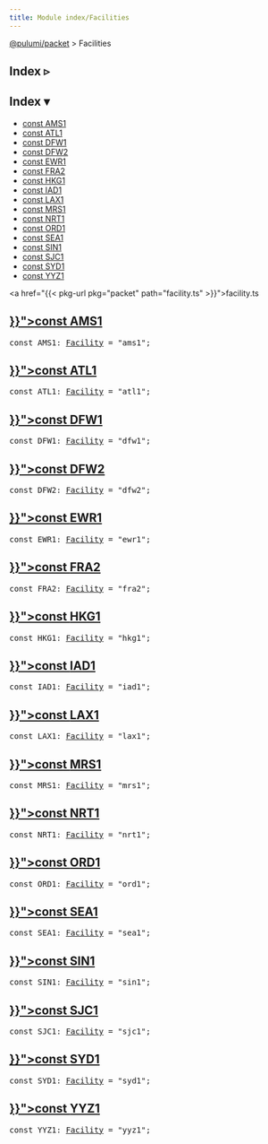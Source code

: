```yaml
---
title: Module index/Facilities
---
```


<!-- WARNING: this page was generated by a tool. Do not edit it by hand. -->
<!-- To change it, please see https://github.com/pulumi/docs/tree/master/tools/tscdocgen. -->

<a href="../">@pulumi/packet</a> &gt; Facilities

<div class="toggleVisible">
<div class="collapsed">
<h2 class="pdoc-module-header toggleButton" title="Click to show Index">Index ▹</h2>
</div>
<div class="expanded">
<h2 class="pdoc-module-header toggleButton" title="Click to hide Index">Index ▾</h2>
<div class="pdoc-module-contents">
<ul>
<li><a href="#AMS1">const AMS1</a></li>
<li><a href="#ATL1">const ATL1</a></li>
<li><a href="#DFW1">const DFW1</a></li>
<li><a href="#DFW2">const DFW2</a></li>
<li><a href="#EWR1">const EWR1</a></li>
<li><a href="#FRA2">const FRA2</a></li>
<li><a href="#HKG1">const HKG1</a></li>
<li><a href="#IAD1">const IAD1</a></li>
<li><a href="#LAX1">const LAX1</a></li>
<li><a href="#MRS1">const MRS1</a></li>
<li><a href="#NRT1">const NRT1</a></li>
<li><a href="#ORD1">const ORD1</a></li>
<li><a href="#SEA1">const SEA1</a></li>
<li><a href="#SIN1">const SIN1</a></li>
<li><a href="#SJC1">const SJC1</a></li>
<li><a href="#SYD1">const SYD1</a></li>
<li><a href="#YYZ1">const YYZ1</a></li>
</ul>

<a href="{{< pkg-url pkg="packet" path="facility.ts" >}}">facility.ts</a> 
</div>
</div>
</div>


<h2 class="pdoc-module-header" id="AMS1">
<a class="pdoc-member-name" href="{{< pkg-url pkg="packet" path="facility.ts#L20" >}}">const <b>AMS1</b></a>
</h2>
<div class="pdoc-module-contents">
<pre class="highlight"><span class='kd'>const</span> AMS1: <a href='#Facility'>Facility</a> = <span class='s2'>&#34;ams1&#34;</span>;</pre>
</div>
<h2 class="pdoc-module-header" id="ATL1">
<a class="pdoc-member-name" href="{{< pkg-url pkg="packet" path="facility.ts#L25" >}}">const <b>ATL1</b></a>
</h2>
<div class="pdoc-module-contents">
<pre class="highlight"><span class='kd'>const</span> ATL1: <a href='#Facility'>Facility</a> = <span class='s2'>&#34;atl1&#34;</span>;</pre>
</div>
<h2 class="pdoc-module-header" id="DFW1">
<a class="pdoc-member-name" href="{{< pkg-url pkg="packet" path="facility.ts#L18" >}}">const <b>DFW1</b></a>
</h2>
<div class="pdoc-module-contents">
<pre class="highlight"><span class='kd'>const</span> DFW1: <a href='#Facility'>Facility</a> = <span class='s2'>&#34;dfw1&#34;</span>;</pre>
</div>
<h2 class="pdoc-module-header" id="DFW2">
<a class="pdoc-member-name" href="{{< pkg-url pkg="packet" path="facility.ts#L19" >}}">const <b>DFW2</b></a>
</h2>
<div class="pdoc-module-contents">
<pre class="highlight"><span class='kd'>const</span> DFW2: <a href='#Facility'>Facility</a> = <span class='s2'>&#34;dfw2&#34;</span>;</pre>
</div>
<h2 class="pdoc-module-header" id="EWR1">
<a class="pdoc-member-name" href="{{< pkg-url pkg="packet" path="facility.ts#L16" >}}">const <b>EWR1</b></a>
</h2>
<div class="pdoc-module-contents">
<pre class="highlight"><span class='kd'>const</span> EWR1: <a href='#Facility'>Facility</a> = <span class='s2'>&#34;ewr1&#34;</span>;</pre>
</div>
<h2 class="pdoc-module-header" id="FRA2">
<a class="pdoc-member-name" href="{{< pkg-url pkg="packet" path="facility.ts#L32" >}}">const <b>FRA2</b></a>
</h2>
<div class="pdoc-module-contents">
<pre class="highlight"><span class='kd'>const</span> FRA2: <a href='#Facility'>Facility</a> = <span class='s2'>&#34;fra2&#34;</span>;</pre>
</div>
<h2 class="pdoc-module-header" id="HKG1">
<a class="pdoc-member-name" href="{{< pkg-url pkg="packet" path="facility.ts#L28" >}}">const <b>HKG1</b></a>
</h2>
<div class="pdoc-module-contents">
<pre class="highlight"><span class='kd'>const</span> HKG1: <a href='#Facility'>Facility</a> = <span class='s2'>&#34;hkg1&#34;</span>;</pre>
</div>
<h2 class="pdoc-module-header" id="IAD1">
<a class="pdoc-member-name" href="{{< pkg-url pkg="packet" path="facility.ts#L26" >}}">const <b>IAD1</b></a>
</h2>
<div class="pdoc-module-contents">
<pre class="highlight"><span class='kd'>const</span> IAD1: <a href='#Facility'>Facility</a> = <span class='s2'>&#34;iad1&#34;</span>;</pre>
</div>
<h2 class="pdoc-module-header" id="LAX1">
<a class="pdoc-member-name" href="{{< pkg-url pkg="packet" path="facility.ts#L23" >}}">const <b>LAX1</b></a>
</h2>
<div class="pdoc-module-contents">
<pre class="highlight"><span class='kd'>const</span> LAX1: <a href='#Facility'>Facility</a> = <span class='s2'>&#34;lax1&#34;</span>;</pre>
</div>
<h2 class="pdoc-module-header" id="MRS1">
<a class="pdoc-member-name" href="{{< pkg-url pkg="packet" path="facility.ts#L30" >}}">const <b>MRS1</b></a>
</h2>
<div class="pdoc-module-contents">
<pre class="highlight"><span class='kd'>const</span> MRS1: <a href='#Facility'>Facility</a> = <span class='s2'>&#34;mrs1&#34;</span>;</pre>
</div>
<h2 class="pdoc-module-header" id="NRT1">
<a class="pdoc-member-name" href="{{< pkg-url pkg="packet" path="facility.ts#L21" >}}">const <b>NRT1</b></a>
</h2>
<div class="pdoc-module-contents">
<pre class="highlight"><span class='kd'>const</span> NRT1: <a href='#Facility'>Facility</a> = <span class='s2'>&#34;nrt1&#34;</span>;</pre>
</div>
<h2 class="pdoc-module-header" id="ORD1">
<a class="pdoc-member-name" href="{{< pkg-url pkg="packet" path="facility.ts#L24" >}}">const <b>ORD1</b></a>
</h2>
<div class="pdoc-module-contents">
<pre class="highlight"><span class='kd'>const</span> ORD1: <a href='#Facility'>Facility</a> = <span class='s2'>&#34;ord1&#34;</span>;</pre>
</div>
<h2 class="pdoc-module-header" id="SEA1">
<a class="pdoc-member-name" href="{{< pkg-url pkg="packet" path="facility.ts#L22" >}}">const <b>SEA1</b></a>
</h2>
<div class="pdoc-module-contents">
<pre class="highlight"><span class='kd'>const</span> SEA1: <a href='#Facility'>Facility</a> = <span class='s2'>&#34;sea1&#34;</span>;</pre>
</div>
<h2 class="pdoc-module-header" id="SIN1">
<a class="pdoc-member-name" href="{{< pkg-url pkg="packet" path="facility.ts#L27" >}}">const <b>SIN1</b></a>
</h2>
<div class="pdoc-module-contents">
<pre class="highlight"><span class='kd'>const</span> SIN1: <a href='#Facility'>Facility</a> = <span class='s2'>&#34;sin1&#34;</span>;</pre>
</div>
<h2 class="pdoc-module-header" id="SJC1">
<a class="pdoc-member-name" href="{{< pkg-url pkg="packet" path="facility.ts#L17" >}}">const <b>SJC1</b></a>
</h2>
<div class="pdoc-module-contents">
<pre class="highlight"><span class='kd'>const</span> SJC1: <a href='#Facility'>Facility</a> = <span class='s2'>&#34;sjc1&#34;</span>;</pre>
</div>
<h2 class="pdoc-module-header" id="SYD1">
<a class="pdoc-member-name" href="{{< pkg-url pkg="packet" path="facility.ts#L29" >}}">const <b>SYD1</b></a>
</h2>
<div class="pdoc-module-contents">
<pre class="highlight"><span class='kd'>const</span> SYD1: <a href='#Facility'>Facility</a> = <span class='s2'>&#34;syd1&#34;</span>;</pre>
</div>
<h2 class="pdoc-module-header" id="YYZ1">
<a class="pdoc-member-name" href="{{< pkg-url pkg="packet" path="facility.ts#L31" >}}">const <b>YYZ1</b></a>
</h2>
<div class="pdoc-module-contents">
<pre class="highlight"><span class='kd'>const</span> YYZ1: <a href='#Facility'>Facility</a> = <span class='s2'>&#34;yyz1&#34;</span>;</pre>
</div>
